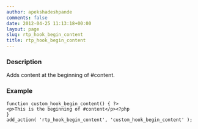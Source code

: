 ```yaml
---
author: apekshadeshpande
comments: false
date: 2012-04-25 11:13:18+00:00
layout: page
slug: rtp_hook_begin_content
title: rtp_hook_begin_content
---
```


### Description


Adds content at the beginning of #content.


### Example



    
    function custom_hook_begin_content() { ?>
    <p>This is the beginning of #content</p><?php
    }
    add_action( 'rtp_hook_begin_content', 'custom_hook_begin_content' );
